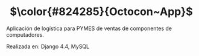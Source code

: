 <h1 align="center"> $\color{#824285}{Octocon~App}$ </h1>
<p align="left">
  <a>Aplicación de logística para PYMES de ventas de componentes de computadores. </a>
</p>
<p align="left">
  <a>Realizada en: Django 4.4, MySQL</a>
</p>
